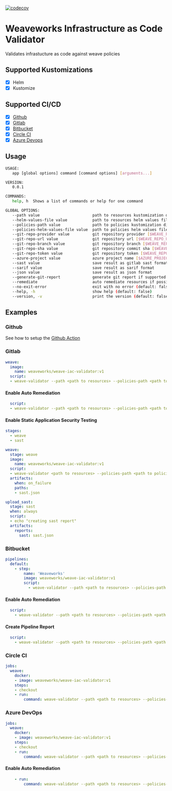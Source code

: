 [![codecov](https://codecov.io/gh/MagalixTechnologies/weave-iac-validator/branch/main/graph/badge.svg?token=T2PlPCEuvG)](https://codecov.io/gh/MagalixTechnologies/weave-iac-validator)

# Weaveworks Infrastructure as Code Validator

Validates infrastucture as code against weave policies

## Supported Kustomizations
- [x] Helm
- [x] Kustomize

## Supported CI/CD
- [x] [Github](#github)
- [x] [Gitlab](#gitlab)
- [x] [Bitbucket](#bitbucket)
- [x] [Circle CI](#circle-ci)
- [x] [Azure Devops](#azure-devops)

## Usage
```bash
USAGE:
   app [global options] command [command options] [arguments...]

VERSION:
   0.0.1

COMMANDS:
   help, h  Shows a list of commands or help for one command

GLOBAL OPTIONS:
   --path value                       path to resources kustomization directory
   --helm-values-file value           path to resources helm values file
   --policies-path value              path to policies kustomization directory
   --policies-helm-values-file value  path to policies helm values file
   --git-repo-provider value          git repository provider [$WEAVE_REPO_PROVIDER]
   --git-repo-url value               git repository url [$WEAVE_REPO_URL]
   --git-repo-branch value            git repository branch [$WEAVE_REPO_BRANCH]
   --git-repo-sha value               git repository commit sha [$WEAVE_REPO_SHA]
   --git-repo-token value             git repository token [$WEAVE_REPO_TOKEN]
   --azure-project value              azure project name [$AZURE_PROJECT]
   --sast value                       save result as gitlab sast format
   --sarif value                      save result as sarif format
   --json value                       save result as json format
   --generate-git-report              generate git report if supported (default: false) [$WEAVE_GENERATE_GIT_PROVIDER_REPORT]
   --remediate                        auto remediate resources if possible (default: false)
   --no-exit-error                    exit with no error (default: false)
   --help, -h                         show help (default: false)
   --version, -v                      print the version (default: false)
```

## Examples

### Github
See how to setup the [Github Action](https://github.com/weaveworks/weave-action)

### Gitlab

```yaml
weave:
  image:
    name: weaveworks/weave-iac-validator:v1
  script:
  - weave-validator --path <path to resources> --policies-path <path to policies>
```

#### Enable Auto Remediation

```yaml
  script:
  - weave-validator --path <path to resources> --policies-path <path to policies> --git-repo-token $GITLAB_TOKEN --remediate
```

#### Enable Static Application Security Testing

```yaml
stages:
  - weave
  - sast

weave:
  stage: weave
  image:
    name: weaveworks/weave-iac-validator:v1
  script:
  - weave-validator <path to resources> --policies-path <path to policies> --sast sast.json
  artifacts:
    when: on_failure
    paths:
    - sast.json

upload_sast:
  stage: sast
  when: always
  script:
  - echo "creating sast report" 
  artifacts:
    reports:
      sast: sast.json
```


### Bitbucket

```yaml
pipelines:
  default:
    - step:
        name: 'Weaveworks'
        image: weaveworks/weave-iac-validator:v1
        script:
          - weave-validator --path <path to resources> --policies-path <path to policies>
```
#### Enable Auto Remediation

```yaml
  script:
    - weave-validator --path <path to resources> --policies-path <path to policies> --git-repo-token $TOKEN --remediate
```

#### Create Pipeline Report

```yaml
  script:
    - weave-validator --path <path to resources> --policies-path <path to policies> --git-repo-token $TOKEN -generate-git-report
```

### Circle CI

```yaml
jobs:
  weave:
    docker:
    - image: weaveworks/weave-iac-validator:v1
    steps:
    - checkout
    - run:
        command: weave-validator --path <path to resources> --policies-path <path to policies>
```

### Azure DevOps

```yaml
jobs:
  weave:
    docker:
    - image: weaveworks/weave-iac-validator:v1
    steps:
    - checkout
    - run:
        command: weave-validator --path <path to resources> --policies-path <path to policies>
```

#### Enable Auto Remediation

```yaml
    - run:
        command: weave-validator --path <path to resources> --policies-path <path to policies> --git-repo-token ${GITHUB_TOKEN} --remediate
```
